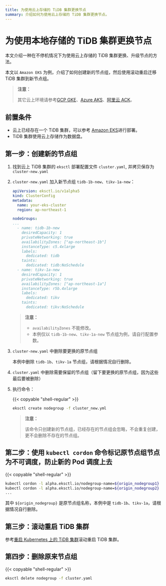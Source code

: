 ```yaml
---
title: 为使用云上存储的 TiDB 集群更换节点
summary: 介绍如何为使用云上存储的 TiDB 集群更换节点。
---
```


# 为使用本地存储的 TiDB 集群更换节点

本文介绍一种在不停机情况下为使用云上存储的 TiDB 集群更换、升级节点的方法。

本文以 `Amazon EKS` 为例，介绍了如何创建新的节点组，然后使用滚动重启迁移 TiDB 集群到新节点组。

> **注意：**
>
> 其它云上环境请参考[GCP GKE](deploy-on-gcp-gke.md)、[Azure AKS](deploy-on-azure-aks.md)、[阿里云 ACK](deploy-on-alibaba-cloud.md)。

## 前置条件

- 云上已经存在一个 TiDB 集群，可以参考 [Amazon EKS](deploy-on-aws-eks.md)进行部署。
- TiDB 集群使用云上存储作为数据盘。

## 第一步：创建新的节点组

1. 找到云上 TiDB 集群的 `eksctl` 部署配置文件 `cluster.yaml`, 并拷贝保存为 `cluster-new.yaml`

2. `cluster-new.yaml` 加入新节点组 `tidb-1b-new`、`tikv-1a-new`：

    ```yaml
    apiVersion: eksctl.io/v1alpha5
    kind: ClusterConfig
    metadata:
      name: your-eks-cluster
      region: ap-northeast-1
    
    nodeGroups:
    ...
      - name: tidb-1b-new
        desiredCapacity: 1
        privateNetworking: true
        availabilityZones: ["ap-northeast-1b"]
        instanceType: c5.4xlarge
        labels:
          dedicated: tidb
        taints:
          dedicated: tidb:NoSchedule
      - name: tikv-1a-new
        desiredCapacity: 1
        privateNetworking: true
        availabilityZones: ["ap-northeast-1a"]
        instanceType: r5b.4xlarge
        labels:
          dedicated: tikv
        taints:
          dedicated: tikv:NoSchedule
    ```
    
    > **注意：**
    >
    > * `availabilityZones` 不能修改。
    > * 本例仅以 `tidb-1b-new`、`tikv-1a-new` 节点组为例，请自行配置参数。

3. `cluster-new.yaml` 中删除要更换的原节点组

    本例中删除 `tidb-1b`、`tikv-1a` 节点组，请根据情况自行删除。

4. `cluster.yaml` 中删除需要保留的节点组（留下要更换的原节点组，因为这些最后要被删除）

5. 执行命令：

    {{< copyable "shell-regular" >}}

    ```bash
    eksctl create nodegroup -f cluster_new.yml
    ```

    > **注意：**
    >
    > 该命令只创建新的节点组，已经存在的节点组会忽略，不会重复创建，更不会删除不存在的节点组。

## 第二步：使用 `kubectl cordon` 命令标记原节点组节点为不可调度，防止新的 Pod 调度上去

{{< copyable "shell-regular" >}}

```bash
kubectl cordon -l alpha.eksctl.io/nodegroup-name=${origin_nodegroup1}
kubectl cordon -l alpha.eksctl.io/nodegroup-name=${origin_nodegroup2}
...
```

其中 `${origin_nodegroup}` 是原节点组名称，本例中是 `tidb-1b`、`tikv-1a`，请根据情况自行删除。

## 第三步：滚动重启 TiDB 集群

参考[重启 Kubernetes 上的 TiDB 集群](restart-a-tidb-cluster.md)滚动重启 TiDB 集群。

## 第四步：删除原来节点组

{{< copyable "shell-regular" >}}

```bash
eksctl delete nodegroup -f cluster.yaml
```
